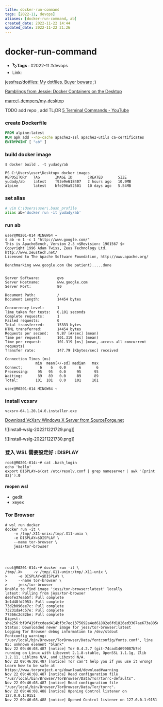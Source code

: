 ```yaml
---
title: docker-run-command
tags: [2022-11, devops]
aliases: [docker-run-command, ab]
created_date: 2022-11-22 14:44
updated_date: 2022-11-22 21:26
---
```


# docker-run-command

- **🏷️Tags** :   #2022-11 #devops 
- Link: 

[jessfraz/dotfiles: My dotfiles. Buyer beware ;)](https://github.com/jessfraz/dotfiles)

[Ramblings from Jessie: Docker Containers on the Desktop](https://blog.jessfraz.com/post/docker-containers-on-the-desktop/)

[marcel-dempers/my-desktop](https://github.com/marcel-dempers/my-desktop)

TODO add repo , add TL;DR [5 Terminal Commands - YouTube](https://www.youtube.com/watch?v=HKB8RUWZIQA)

### create Dockerfile

```Dockerfile
FROM alpine:latest
RUN apk add --no-cache apache2-ssl apache2-utils ca-certificates
ENTRYPOINT [ "ab" ]
```

### build docker image

```shell
$ docker build . -t yudady/ab

PS C:\Users\user\Desktop> docker images
REPOSITORY   TAG       IMAGE ID       CREATED       SIZE
yudady/ab    latest    f93e9e618407   2 hours ago   10.9MB
alpine       latest    bfe296a52501   10 days ago   5.54MB
```

### set alias

```bash
# vim C:\Users\user\.bash_profile
alias ab='docker run -it yudady/ab'
```

### run ab

```shell
user@M0201-014 MINGW64 ~
$ ab -n 1 -c 1 "http://www.google.com/"
This is ApacheBench, Version 2.3 <$Revision: 1901567 $>
Copyright 1996 Adam Twiss, Zeus Technology Ltd, http://www.zeustech.net/
Licensed to The Apache Software Foundation, http://www.apache.org/

Benchmarking www.google.com (be patient).....done


Server Software:        gws
Server Hostname:        www.google.com
Server Port:            80

Document Path:          /
Document Length:        14454 bytes

Concurrency Level:      1
Time taken for tests:   0.101 seconds
Complete requests:      1
Failed requests:        0
Total transferred:      15333 bytes
HTML transferred:       14454 bytes
Requests per second:    9.87 [#/sec] (mean)
Time per request:       101.319 [ms] (mean)
Time per request:       101.319 [ms] (mean, across all concurrent requests)
Transfer rate:          147.79 [Kbytes/sec] received

Connection Times (ms)
              min  mean[+/-sd] median   max
Connect:        6    6   0.0      6       6
Processing:    95   95   0.0     95      95
Waiting:       89   89   0.0     89      89
Total:        101  101   0.0    101     101

user@M0201-014 MINGW64 ~
```

### install vcxsrv

```windows
vcxsrv-64.1.20.14.0.installer.exe
```

[Download VcXsrv Windows X Server from SourceForge.net](https://sourceforge.net/projects/vcxsrv/files/latest/download)

![[install-wslg-202211221729.png]]

![[install-wslg-202211221730.png]]

### 登入 WSL 需要設定好 : DISPLAY

```shell
root@M0201-014:~# cat .bash_login
echo 'hello'
export DISPLAY=$(cat /etc/resolv.conf | grep nameserver | awk '{print $2}'):0

```

#### reopen wsl

- gedit
- xeyex

### Tor Browser

```wsl
# wsl run docker
docker run -it \
    -v /tmp/.X11-unix:/tmp/.X11-unix \
    -e DISPLAY=$DISPLAY \
    --name tor-browser \
    jess/tor-browser




root@M0201-014:~# docker run -it \
/tmp/.X>     -v /tmp/.X11-unix:/tmp/.X11-unix \
>     -e DISPLAY=$DISPLAY \
>     --name tor-browser \
>     jess/tor-browser
Unable to find image 'jess/tor-browser:latest' locally
latest: Pulling from jess/tor-browser
de6fe37eab5f: Pull complete
3e1d48fd2953: Pull complete
73d2b096ee7c: Pull complete
73231da4c57e: Pull complete
77366c2c82be: Pull complete
Digest: sha256:bf9f419fccdead414bf3c7ec1375692a4ed61882e6fd1826ed3367ae673a885d
Status: Downloaded newer image for jess/tor-browser:latest
Logging Tor Browser debug information to /dev/stdout
Fontconfig warning: "/usr/local/bin/Browser/TorBrowser/Data/fontconfig/fonts.conf", line 85: unknown element "blank"
Nov 22 09:46:08.487 [notice] Tor 0.4.2.7 (git-74cad14699087b7e) running on Linux with Libevent 2.1.8-stable, OpenSSL 1.1.1g, Zlib 1.2.11, Liblzma N/A, and Libzstd N/A.
Nov 22 09:46:08.487 [notice] Tor can't help you if you use it wrong! Learn how to be safe at https://www.torproject.org/download/download#warning
Nov 22 09:46:08.487 [notice] Read configuration file "/usr/local/bin/Browser/TorBrowser/Data/Tor/torrc-defaults".
Nov 22 09:46:08.487 [notice] Read configuration file "/usr/local/bin/Browser/TorBrowser/Data/Tor/torrc".
Nov 22 09:46:08.488 [notice] Opening Control listener on 127.0.0.1:9151
Nov 22 09:46:08.488 [notice] Opened Control listener on 127.0.0.1:9151
```
